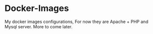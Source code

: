 # Docker-Images
My docker images configurations, For now they are Apache + PHP and Mysql server. More to come later.
